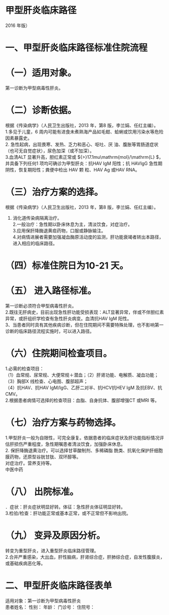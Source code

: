 # 甲型肝炎临床路径  
2016 年版）  
# 一、甲型肝炎临床路径标准住院流程  
# （一）适用对象。  
第一诊断为甲型病毒性肝炎。  
# （二）诊断依据。  
根据《传染病学》（人民卫生出版社，2013 年，第8 版，李兰娟、任红主编）。  
1.多见于儿童，6 周内可能有进食未煮熟海产品如毛蚶、蛤蜊或饮用污染水等危险因素暴露史。  
2. 急性起病，出现畏寒、发热、乏力和恶心、呕吐、厌 油、腹胀等胃肠道症状（也可无自觉症状），尿色加深（或不加深）。  
3.血清ALT 显著升高，胆红素正常或 ${>}17.1mu\mathrm{mol}/\mathrm{L} $，并具备下列任何1 项均可确诊为甲型肝炎：抗HAV IgM 阳性；抗 HAVIgG  急性期阴性，恢复期阳性；粪便中检出 HAV  颗 粒、HAV Ag 或HAV RNA。  
# （三）治疗方案的选择。  
根据《传染病学》（人民卫生出版社，2013 年，第8 版，李兰娟、任红主编）。  
1. 消化道传染病隔离治疗。  
2.一般治疗：急性期以卧床休息为主，清淡饮食，对症治疗。  
3.应用保肝降酶退黄疸药物，口服或静脉输注。  
4.对病情进展者需要加强凝血酶原活动度的监测，肝功能衰竭者转出本路径，进入相应的临床路径。  
# （四）标准住院日为10-21 天。  
# （五） 进入路径标准。  
第一诊断必须符合甲型病毒性肝炎。  
2.既往无肝病史，目前出现急性肝功能受损表现：ALT显著异常，伴或不伴胆红素异常，或肝组织学检查有急性肝炎病变。血清抗HAV IgM 阳性。  
3、当患者同时具有其他疾病诊断，但在住院期间不需要特殊处理，也不影响第一诊断的临床路径流程实施时，可以进入路径。  
# （六）住院期间检查项目。  
1.必需的检查项目：  
（1）血常规、尿常规、大便常规＋潜血；（2）肝肾功能、电解质、凝血功能；  （3）胸部X 线检查、心电图、腹部超声；  
（4）抗HAV、抗HAV IgM/IgG、乙肝二对半、抗HCV抗HEV IgM 及抗EBV、抗CMV。  
2.根据患者病情可选择的检查项目：血脂、自身抗体、腹部增强CT 或MRI 等。  
# （七）治疗方案与药物选择。  
1.甲型肝炎一般为自限性，可完全康复。依据患者的临床症状及肝功能指标情况评估肝损伤严重程度，急性期嘱患者清淡饮食，加强卧床休息。  
2. 保肝降酶退黄治疗。可以选择甘草酸制剂、多稀磷脂 酰类、抗氧化保护肝细胞膜药物，还原型谷胱甘肽、双环醇等。  
对症治疗。营养支持等。  
中医中药  
# （八） 出院标准。  
．症状：肝炎症状明显好转。体征：急性肝炎体征明显好转。  
3.检验/检查：肝功能正常或基本正常，或不正常但不影响出院。  
# （九） 变异及原因分析。  
转变为重型肝炎，进入重型肝炎临床路径管理。  
2.合并严重感染，大出血，肝性脑病，肝肾综合症，肝肺综合症，自发性腹膜炎，或基础疾病恶化等。  
# 二、甲型肝炎临床路径表单  
适用对象：第一诊断为甲型病毒性肝炎  
患者姓名：         性别：      年龄：        门诊号：         住院号：  
